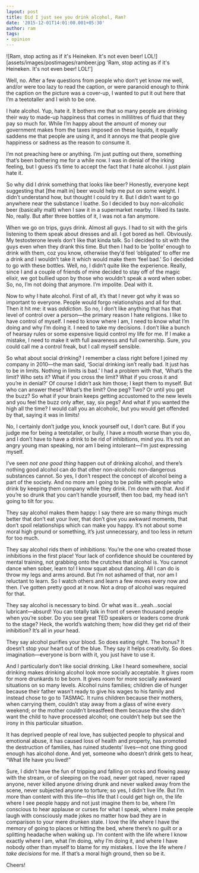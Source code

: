 ```yaml
---
layout: post
title: Did I just see you drink alcohol, Ram?
date: '2015-12-01T14:01:00.001+05:30'
author: ram
tags:
- opinion
---
```


![Ram, stop acting as if it's Heineken. It's not even beer! LOL!][assets/images/postimages/rambeer.jpg 'Ram, stop acting as if it's Heineken. It's not even beer! LOL!']

Well, no. After a few questions from people who don’t yet know me well, and/or were too lazy to read the caption, or were paranoid enough to think the caption on the picture was a cover-up, I wanted to put it out here that I’m a teetotaller and I wish to be one.

I hate alcohol. Yup, hate it. It bothers me that so many people are drinking their way to made-up happiness that comes in millilitres of fluid that they pay so much for. While I’m happy about the amount of money our government makes from the taxes imposed on these liquids, it equally saddens me that people are using it, and it annoys me that people give happiness or sadness as the reason to consume it.

I’m not preaching here or anything. I’m just putting out there, something that’s been bothering me for a while now. I was in denial of the irking feeling, but I guess it’s time to accept the fact that I hate alcohol. I just plain hate it.

So why did I drink something that looks like beer? Honestly, everyone kept suggesting that [the malt in] beer would help me put on some weight. I didn’t understand how, but thought I could try it. But I didn’t want to go anywhere near the substance I loathe. So I decided to buy non-alcoholic beer (basically malt) when I saw it in a supermarket nearby. I liked its taste. No, really. But after three bottles of it, I was not a fan anymore.

When we go on trips, guys drink. Almost all guys. I had to sit with the girls listening to them speak about dresses and all. I got bored as hell. Obviously. My testosterone levels don’t like that kinda talk. So I decided to sit with the guys even when they drank this time. But then I had to be ‘polite’ enough to drink with them, coz you know, otherwise they’d feel ‘obligated’ to offer me a drink and I wouldn’t take it which would make them ‘feel bad.’ So I decided to go with these bottles. Well, no, I didn’t quite like the experience. Really, since I and a couple of friends of mine decided to stay off of the magic elixir, we got bullied upon by those who wouldn’t speak a word when sober. So, no, I’m not doing that anymore. I’m impolite. Deal with it.

Now to why I hate alcohol. First of all, it’s that I never got why it was so important to everyone. People would forgo relationships and all for that. Then it hit me: it was _addiction_. So no, I don’t like anything that has that level of control over a person—the primary reason I hate religions. I like to have control of myself. I need to know where I am, I need to know what I’m doing and why I’m doing it. I need to take my decisions. I don’t like a bunch of hearsay rules or some expensive liquid control my life for me. If I make a mistake, I need to make it with full awareness and full ownership. Sure, you could call me a control freak, but I call myself sensible.

So what about social drinking? I remember a class right before I joined my company in 2010—the man said, ‘Social drinking isn’t really bad. It just has to be in limits. Nothing in limits is bad.’ I had a problem with that, ‘What’s the limit? Who sets it? What if you cross the limit? What if you cross it and you’re in denial?’ Of course I didn’t ask him those; I kept them to myself. But who can answer these? What’s the limit? One peg? Two? Or until you get the buzz? So what if your brain keeps getting accustomed to the new levels and you feel the buzz only after, say, six pegs? And what if you wanted the high all the time? I would call you an alcoholic, but you would get offended by that, saying it was in limits!

No, I certainly don’t judge you, knock yourself out, I don’t care. But if you judge me for being a teetotaller, or bully, I have a mouth worse than you do, and I don’t have to have a drink to be rid of inhibitions, mind you. It’s not an angry young man speaking, nor am I being intolerant—I'm just expressing myself.

I’ve seen _not one good thing_ happen out of drinking alcohol, and there’s nothing good alcohol can do that other non-alcoholic non-dangerous substances cannot. So yes, I don’t respect the concept of alcohol being a part of the society. And no more am I going to be polite with people who drink by keeping them company while they drink. I’m done with that. And if you’re so drunk that you can’t handle yourself, then too bad, my head isn’t going to tilt for you.

They say alcohol makes them happy: I say there are so many things much better that don’t eat your liver, that don’t give you awkward moments, that don’t spoil relationships which can make you happy. It’s not about some moral high ground or something, it’s just unnecessary, and too less in return for too much.

They say alcohol rids them of inhibitions: You’re the one who created those inhibitions in the first place! Your lack of confidence should be countered by mental training, not grabbing onto the crutches that alcohol is. You cannot dance when sober, learn to! I know squat about dancing. All I can do is throw my legs and arms around. But I’m not ashamed of that, nor am I reluctant to learn. So I watch others and learn a few moves every now and then. I’ve gotten pretty good at it now. Not a drop of alcohol was required for that.

They say alcohol is necessary to bind. Or what was it…yeah…social lubricant—absurd! You can totally talk in front of seven thousand people when you’re sober. Do you see great TED speakers or leaders come drunk to the stage? Heck, the world’s watching them; how did they get rid of their inhibition? It’s all in _your_ head.

They say alcohol purifies your blood. So does eating right. The bonus? It doesn’t stop your heart out of the blue. They say it helps creativity. So does imagination—everyone is born with it, you just have to use it.

And I particularly don’t like social drinking. Like I heard somewhere, social drinking makes drinking alcohol look more socially acceptable. It gives room for more drunkards to be born. It gives room for more socially awkward situations on so many levels. Alcohol ruins families; children die of hunger because their father wasn’t ready to give his wages to his family and instead chose to go to TASMAC. It ruins children because their mothers, when carrying them, couldn’t stay away from a glass of wine every weekend; or the mother couldn’t breastfeed them because the she didn’t want the child to have processed alcohol; one couldn’t help but see the irony in this particular situation.

It has deprived people of real love, has subjected people to physical and emotional abuse, it has caused loss of health and property, has promoted the destruction of families, has ruined students’ lives—not one thing good enough has alcohol done. And yet, someone who doesn’t drink gets to hear, “What life have you lived!”

Sure, I didn’t have the fun of tripping and falling on rocks and flowing away with the stream, or of sleeping on the road, never got raped, never raped anyone, never killed anyone driving drunk and never walked away from the scene, never subjected anyone to torture; so yes, I didn’t live life. But I’m more than content with this life—this life that I could get high on, the life where I see people happy and not just imagine them to be, where I’m conscious to hear applause or curses for what I speak, where I make people laugh with consciously made jokes no matter how bad they are in comparison to your mere drunken state. I love the life where I have the memory of going to places or hitting the bed, where there’s no guilt or a splitting headache when waking up. I’m content with the life where I know exactly where I am, what I’m doing, why I’m doing it, and where I have nobody other than myself to blame for my mistakes. I love the life where _I take decisions_ for me. If that’s a moral high ground, then so be it.

Cheers!
